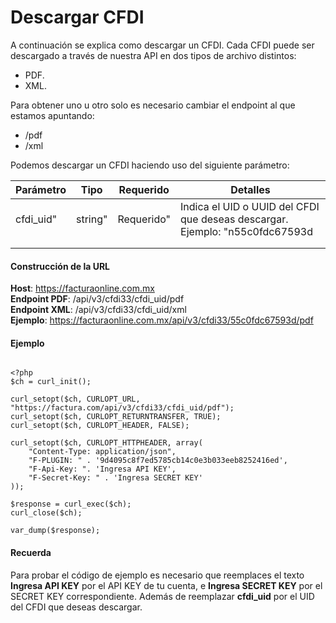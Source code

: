 # Descargar CFDI

A continuación se explica como descargar un CFDI.
Cada CFDI puede ser descargado a través de nuestra API en dos tipos de archivo distintos:
* PDF.
* XML.

Para obtener uno u otro solo es necesario cambiar el endpoint al que estamos apuntando:
* /pdf
* /xml

Podemos descargar un CFDI haciendo uso del siguiente parámetro:

<table>
    <thead>
        <tr>
            <th>Parámetro</th>
            <th>Tipo</th>
            <th>Requerido</th>
            <th>Detalles</th>
        </tr>
    <thead>
    <tbody>
        <tr>
            <td>cfdi_uid"</td>
            <td>string"</td>
            <td>Requerido"</td>
            <td>Indica el UID o UUID del CFDI que deseas descargar.
            Ejemplo: "n55c0fdc67593d</td>
        </tr>
        <tr>
            <td></td>
            <td></td>
            <td></td>
            <td></td>
        </tr>
        <tr>
            <td></td>
            <td></td>
            <td></td>
            <td></td>
        </tr>
    </tbody>
</table>


#### Construcción de la URL

**Host**: https://facturaonline.com.mx  
**Endpoint PDF**:  /api/v3/cfdi33/cfdi_uid/pdf  
**Endpoint XML**:  /api/v3/cfdi33/cfdi_uid/xml  
**Ejemplo**:  https://facturaonline.com.mx/api/v3/cfdi33/55c0fdc67593d/pdf  


#### Ejemplo

```

<?php
$ch = curl_init();

curl_setopt($ch, CURLOPT_URL, "https://factura.com/api/v3/cfdi33/cfdi_uid/pdf");
curl_setopt($ch, CURLOPT_RETURNTRANSFER, TRUE);
curl_setopt($ch, CURLOPT_HEADER, FALSE);

curl_setopt($ch, CURLOPT_HTTPHEADER, array(
    "Content-Type: application/json",
    "F-PLUGIN: " . '9d4095c8f7ed5785cb14c0e3b033eeb8252416ed',
    "F-Api-Key: ". 'Ingresa API KEY',
    "F-Secret-Key: " . 'Ingresa SECRET KEY'
));

$response = curl_exec($ch);
curl_close($ch);

var_dump($response);

```


#### Recuerda

Para probar el código de ejemplo es necesario que reemplaces el texto  **Ingresa API KEY**  por el API KEY de tu cuenta, e **Ingresa SECRET KEY**  por el SECRET KEY correspondiente.
Además de reemplazar **cfdi_uid**  por el UID del CFDI que deseas descargar.
